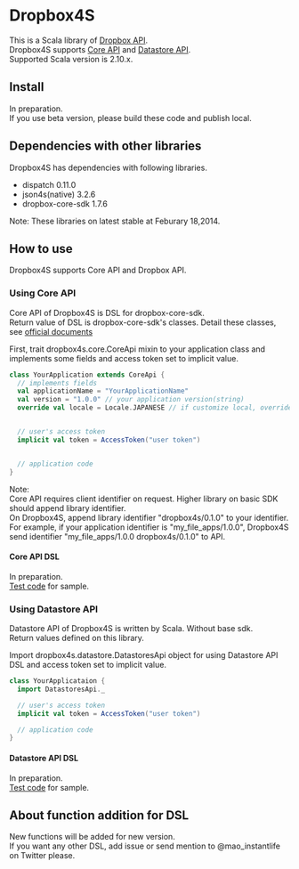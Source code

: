 # Dropbox4S
This is a Scala library of [Dropbox API](https://www.dropbox.com/developers). <br/>
Dropbox4S supports [Core API](https://www.dropbox.com/developers/core) and [Datastore API](https://www.dropbox.com/developers/datastore).<br/>
Supported Scala version is 2.10.x.


## Install
In preparation.<br/>
If you use beta version, please build these code and publish local.


## Dependencies with other libraries
Dropbox4S has dependencies with following libraries.<br/>

* dispatch 0.11.0
* json4s(native) 3.2.6
* dropbox-core-sdk 1.7.6

Note: These libraries on latest stable at Feburary 18,2014.


## How to use
Dropbox4S supports Core API and Dropbox API.<br/>


### Using Core API
Core API of Dropbox4S is DSL for dropbox-core-sdk.<br/>
Return value of DSL is dropbox-core-sdk's classes.
Detail these classes, see [official documents](http://dropbox.github.io/dropbox-sdk-java/api-docs/v1.7.x/)<br/>


First, trait dropbox4s.core.CoreApi mixin to your application class and implements some fields and access token set to implicit value.
```Scala
class YourApplication extends CoreApi {
  // implements fields
  val applicationName = "YourApplicationName"
  val version = "1.0.0" // your application version(string)
  override val locale = Locale.JAPANESE // if customize local, override local field


  // user's access token
  implicit val token = AccessToken("user token")


  // application code
}
```
Note:<br/>
Core API requires client identifier on request. Higher library on basic SDK should append library identifier.<br/>
On Dropbox4S, append library identifier "dropbox4s/0.1.0" to your identifier.<br/>
For example, if your application identifier is "my_file_apps/1.0.0",
Dropbox4S send identifier "my_file_apps/1.0.0 dropbox4s/0.1.0" to API.<br/>



#### Core API DSL
In preparation.<br/>
[Test code](https://github.com/Shinsuke-Abe/dropbox4s/blob/master/src/test/scala/dropbox4s/core/CoreApiTest.scala) for sample.


### Using Datastore API
Datastore API of Dropbox4S is written by Scala. Without base sdk.<br/>
Return values defined on this library.<br/>


Import dropbox4s.datastore.DatastoresApi object for using Datastore API DSL and access token set to implicit value.

```Scala
class YourApplicataion {
  import DatastoresApi._

  // user's access token
  implicit val token = AccessToken("user token")

  // application code
}
```


#### Datastore API DSL
In preparation.<br/>
[Test code](https://github.com/Shinsuke-Abe/dropbox4s/blob/master/src/test/scala/dropbox4s/datastore/DatastoresApiTest.scala) for sample.

## About function addition for DSL
New functions will be added for new version.<br/>
If you want any other DSL, add issue or send mention to @mao_instantlife on Twitter please.

